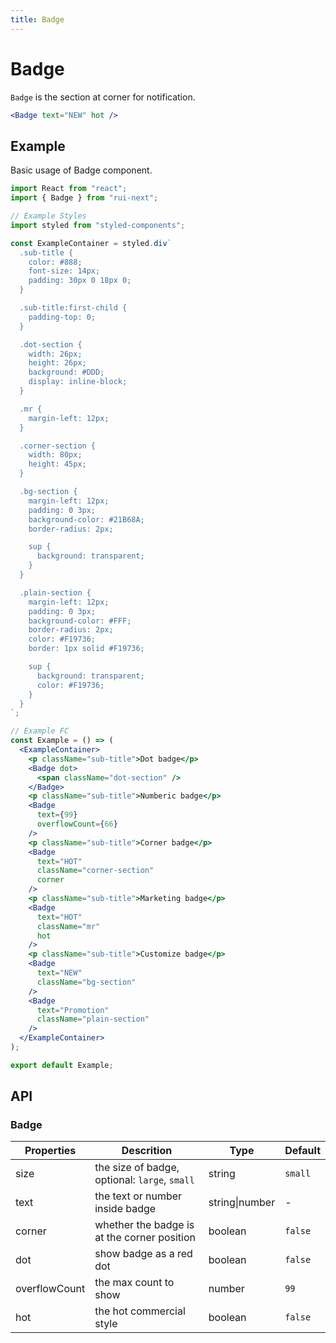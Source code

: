 ```yaml
---
title: Badge
---
```


# Badge

`Badge` is the section at corner for notification.

```jsx
<Badge text="NEW" hot />
```

## Example

Basic usage of Badge component.

```jsx live=local
import React from "react";
import { Badge } from "rui-next";

// Example Styles
import styled from "styled-components";

const ExampleContainer = styled.div`
  .sub-title {
    color: #888;
    font-size: 14px;
    padding: 30px 0 18px 0;
  }

  .sub-title:first-child {
    padding-top: 0;
  }

  .dot-section {
    width: 26px;
    height: 26px;
    background: #DDD;
    display: inline-block;
  }

  .mr {
    margin-left: 12px;
  }

  .corner-section {
    width: 80px;
    height: 45px;
  }

  .bg-section {
    margin-left: 12px;
    padding: 0 3px;
    background-color: #21B68A;
    border-radius: 2px;

    sup {
      background: transparent;
    }
  }

  .plain-section {
    margin-left: 12px;
    padding: 0 3px;
    background-color: #FFF;
    border-radius: 2px;
    color: #F19736;
    border: 1px solid #F19736;

    sup {
      background: transparent;
      color: #F19736;
    }    
  }
`;

// Example FC
const Example = () => (
  <ExampleContainer>
    <p className="sub-title">Dot badge</p>
    <Badge dot>
      <span className="dot-section" />
    </Badge>
    <p className="sub-title">Numberic badge</p>
    <Badge
      text={99}
      overflowCount={66}
    />
    <p className="sub-title">Corner badge</p>
    <Badge
      text="HOT"
      className="corner-section"
      corner
    />
    <p className="sub-title">Marketing badge</p>
    <Badge
      text="HOT"
      className="mr"
      hot
    />
    <p className="sub-title">Customize badge</p>
    <Badge
      text="NEW"
      className="bg-section"
    />
    <Badge
      text="Promotion"
      className="plain-section"
    />
  </ExampleContainer>
);

export default Example;
```

## API

### Badge

Properties | Descrition | Type | Default
-----------|------------|------|--------
| size | the size of badge, optional: `large`, `small` | string | `small` |
| text | the text or number inside badge | string\|number | - |
| corner | whether the badge is at the corner position | boolean | `false` |
| dot | show badge as a red dot | boolean | `false` |
| overflowCount | the max count to show | number | `99` |
| hot | the hot commercial style | boolean | `false` |
